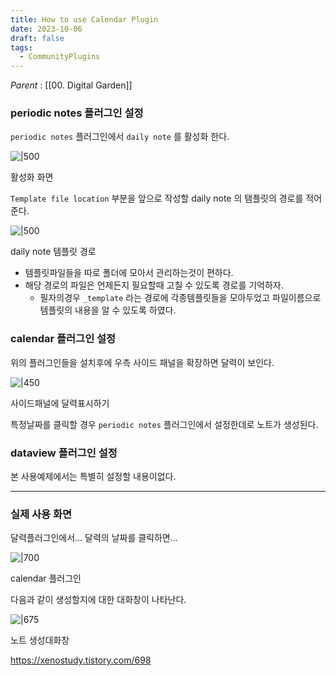 ```yaml
---
title: How to use Calendar Plugin
date: 2023-10-06
draft: false
tags:
  - CommunityPlugins
---
```

*Parent*  :  [[00. Digital Garden]]

### periodic notes 플러그인 설정

`periodic notes` 플러그인에서 `daily note` 를 활성화 한다.

![|500](https://blog.kakaocdn.net/dn/0iDra/btruYSLmJZ2/pVIBjtleDulmC6Xxm71GU1/img.png)

활성화 화면

`Template file location` 부분을 앞으로 작성할 daily note 의 탬플릿의 경로를 적어준다.

![|500](https://blog.kakaocdn.net/dn/AU56k/btruTiksJJX/qyWEbW1SwLsfdDg8tN0Ed1/img.png)

daily note 템플릿 경로

- 템플릿파일들을 따로 폴더에 모아서 관리하는것이 편하다.
- 해당 경로의 파일은 언제든지 필요할때 고칠 수 있도록 경로를 기억하자.
    - 필자의경우 `_template` 라는 경로에 각종템플릿들을 모아두었고 파일이름으로 템플릿의 내용을 알 수 있도록 하였다.

### calendar 플러그인 설정

위의 플러그인들을 설치후에 우측 사이드 패널을 확장하면 달력이 보인다.

![|450](https://blog.kakaocdn.net/dn/xh60s/btruYTXMKhE/R5QHY4Dwmzx7tW7yMrmGr0/img.png)

사이드패널에 달력표시하기

특정날짜를 클릭할 경우 `periodic notes` 플러그인에서 설정한데로 노트가 생성된다.

### dataview 플러그인 설정

본 사용예제에서는 특별히 설정할 내용이없다.

---

### 실제 사용 화면

달력플러그인에서... 달력의 날짜를 클릭하면...

![|700](https://blog.kakaocdn.net/dn/mxJus/btruVLzKppa/e17noEF8D4qVTaZb2ZqGt1/img.png)

calendar 플러그인

다음과 같이 생성할지에 대한 대화창이 나타난다.

![|675](https://blog.kakaocdn.net/dn/BYabn/btruYTDwUct/3ZaTFTJYvlYKBTqRoGuG31/img.png)

노트 생성대화창


https://xenostudy.tistory.com/698
